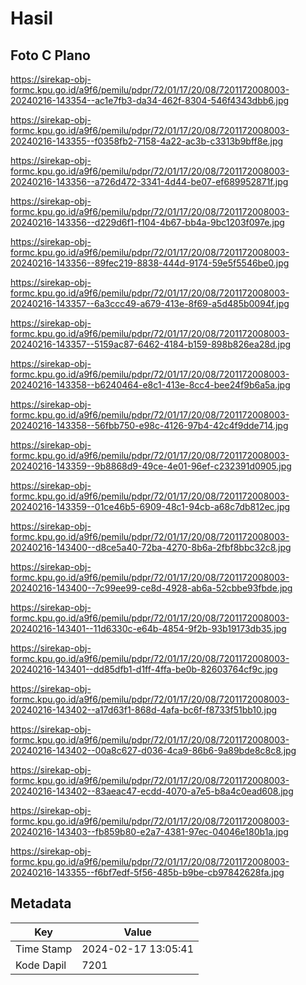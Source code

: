 # Hasil

## Foto C Plano

https://sirekap-obj-formc.kpu.go.id/a9f6/pemilu/pdpr/72/01/17/20/08/7201172008003-20240216-143354--ac1e7fb3-da34-462f-8304-546f4343dbb6.jpg

https://sirekap-obj-formc.kpu.go.id/a9f6/pemilu/pdpr/72/01/17/20/08/7201172008003-20240216-143355--f0358fb2-7158-4a22-ac3b-c3313b9bff8e.jpg

https://sirekap-obj-formc.kpu.go.id/a9f6/pemilu/pdpr/72/01/17/20/08/7201172008003-20240216-143356--a726d472-3341-4d44-be07-ef689952871f.jpg

https://sirekap-obj-formc.kpu.go.id/a9f6/pemilu/pdpr/72/01/17/20/08/7201172008003-20240216-143356--d229d6f1-f104-4b67-bb4a-9bc1203f097e.jpg

https://sirekap-obj-formc.kpu.go.id/a9f6/pemilu/pdpr/72/01/17/20/08/7201172008003-20240216-143356--89fec219-8838-444d-9174-59e5f5546be0.jpg

https://sirekap-obj-formc.kpu.go.id/a9f6/pemilu/pdpr/72/01/17/20/08/7201172008003-20240216-143357--6a3ccc49-a679-413e-8f69-a5d485b0094f.jpg

https://sirekap-obj-formc.kpu.go.id/a9f6/pemilu/pdpr/72/01/17/20/08/7201172008003-20240216-143357--5159ac87-6462-4184-b159-898b826ea28d.jpg

https://sirekap-obj-formc.kpu.go.id/a9f6/pemilu/pdpr/72/01/17/20/08/7201172008003-20240216-143358--b6240464-e8c1-413e-8cc4-bee24f9b6a5a.jpg

https://sirekap-obj-formc.kpu.go.id/a9f6/pemilu/pdpr/72/01/17/20/08/7201172008003-20240216-143358--56fbb750-e98c-4126-97b4-42c4f9dde714.jpg

https://sirekap-obj-formc.kpu.go.id/a9f6/pemilu/pdpr/72/01/17/20/08/7201172008003-20240216-143359--9b8868d9-49ce-4e01-96ef-c232391d0905.jpg

https://sirekap-obj-formc.kpu.go.id/a9f6/pemilu/pdpr/72/01/17/20/08/7201172008003-20240216-143359--01ce46b5-6909-48c1-94cb-a68c7db812ec.jpg

https://sirekap-obj-formc.kpu.go.id/a9f6/pemilu/pdpr/72/01/17/20/08/7201172008003-20240216-143400--d8ce5a40-72ba-4270-8b6a-2fbf8bbc32c8.jpg

https://sirekap-obj-formc.kpu.go.id/a9f6/pemilu/pdpr/72/01/17/20/08/7201172008003-20240216-143400--7c99ee99-ce8d-4928-ab6a-52cbbe93fbde.jpg

https://sirekap-obj-formc.kpu.go.id/a9f6/pemilu/pdpr/72/01/17/20/08/7201172008003-20240216-143401--11d6330c-e64b-4854-9f2b-93b19173db35.jpg

https://sirekap-obj-formc.kpu.go.id/a9f6/pemilu/pdpr/72/01/17/20/08/7201172008003-20240216-143401--dd85dfb1-d1ff-4ffa-be0b-82603764cf9c.jpg

https://sirekap-obj-formc.kpu.go.id/a9f6/pemilu/pdpr/72/01/17/20/08/7201172008003-20240216-143402--a17d63f1-868d-4afa-bc6f-f8733f51bb10.jpg

https://sirekap-obj-formc.kpu.go.id/a9f6/pemilu/pdpr/72/01/17/20/08/7201172008003-20240216-143402--00a8c627-d036-4ca9-86b6-9a89bde8c8c8.jpg

https://sirekap-obj-formc.kpu.go.id/a9f6/pemilu/pdpr/72/01/17/20/08/7201172008003-20240216-143402--83aeac47-ecdd-4070-a7e5-b8a4c0ead608.jpg

https://sirekap-obj-formc.kpu.go.id/a9f6/pemilu/pdpr/72/01/17/20/08/7201172008003-20240216-143403--fb859b80-e2a7-4381-97ec-04046e180b1a.jpg

https://sirekap-obj-formc.kpu.go.id/a9f6/pemilu/pdpr/72/01/17/20/08/7201172008003-20240216-143355--f6bf7edf-5f56-485b-b9be-cb97842628fa.jpg


## Metadata

| Key        | Value               |
| ---------- | ------------------- |
| Time Stamp | 2024-02-17 13:05:41 |
| Kode Dapil | 7201                |



